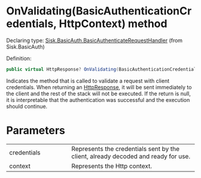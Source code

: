 <!--

Copyrights 2023 Sisk Framework - CypherPotato
Published under MIT license

!!! DO NOT EDIT THIS FILE !!!
This file was generated by a tool in the Sisk package. To edit the information in this documentation,
edit the XML documentation present in the Sisk source code.

-->


# OnValidating(BasicAuthenticationCredentials, HttpContext) method

Declaring type: [Sisk.BasicAuth.BasicAuthenticateRequestHandler](/spec/Sisk.BasicAuth.BasicAuthenticateRequestHandler.md) (from Sisk.BasicAuth)


Definition:

```cs
public virtual HttpResponse? OnValidating(BasicAuthenticationCredentials credentials, HttpContext context)
```

Indicates the method that is called to validate a request with client credentials. When returning an <a href="/spec/Sisk.Core.Http.HttpResponse.md">HttpResponse</a>, it will be sent immediately to the client and the rest of the stack will not be executed. If the return is null, it is interpretable that the authentication was successful and the execution should continue.


# Parameters

<table>
    <tbody>
<tr>
    <td width="33%">credentials</td>
    <td>Represents the credentials sent by the client, already decoded and ready for use.</td>
</tr>
<tr>
    <td width="33%">context</td>
    <td>Represents the Http context.</td>
</tr>
    </tbody>
</table>

